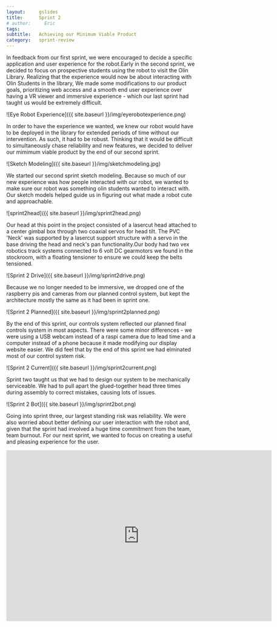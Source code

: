```yaml
---
layout:     gslides
title:      Sprint 2
# author:     Eric
tags: 		
subtitle:  	Achieving our Minimum Viable Product
category:   sprint-review
---
```

<!-- Start Writing Below in Markdown -->


In feedback from our first sprint, we were encouraged to decide a specific application and user experience for the robot.Early in the second sprint, we decided to focus on prospective students using the robot to visit the Olin Library. Realizing that the experience would now be about interacting with Olin Students in the library, We made some modifications to our product goals, prioritizing web access and a smooth end user experience over having a VR viewer and immersive experience - which our last sprint had taught us would be extremely difficult.

![Eye Robot Experience]({{ site.baseurl }}/img/eyerobotexperience.png)

In order to have the experience we wanted, we knew our robot would have to be deployed in the library for extended periods of time without our intervention. As such, it had to be robust. Thinking that it would be difficult to simultaneously chase reliability and new features, we decided to deliver our mimimum viable product by the end of our second sprint.

![Sketch Modeling]({{ site.baseurl }}/img/sketchmodeling.jpg)

We started our second sprint sketch modeling. Because so much of our new experience was how people interacted with our robot, we wanted to make sure our robot was something olin students wanted to interact with. Our sketch models helped guide us in figuring out what made a robot cute and approachable.

![sprint2head]({{ site.baseurl }}/img/sprint2head.png)


Our head at this point in the project consisted of a lasercut head attached to a center gimbal box through two coaxial servos for head tilt. The PVC 'Neck' was supported by a lasercut support structure with a servo in the base driving the head and neck's pan functionality.Our body had two vex robotics track systems connected to 6 volt DC gearmotors we found in the stockroom, with a floating tensioner to ensure we could keep the belts tensioned. 

![Sprint 2 Drive]({{ site.baseurl }}/img/sprint2drive.png)


Because we no longer needed to be immersive, we dropped one of the raspberry pis and cameras from our planned control system, but kept the architecture mostly the same as it had been in sprint one. 

![Sprint 2 Planned]({{ site.baseurl }}/img/sprint2planned.png)

By the end of this sprint, our controls system reflected our planned final controls system in most aspects. There were some minor differences - we were using a USB webcam instead of a raspi camera due to lead time and a computer instead of a phone because it made modifying our display website easier. We did feel that by the end of this sprint we had elminated most of our control system risk.

![Sprint 2 Current]({{ site.baseurl }}/img/sprint2current.png)

Sprint two taught us that we had to design our system to be mechanically serviceable. We had to pull apart the glued-together head three times during assembly to correct mistakes, causing lots of issues.

![Sprint 2 Bot]({{ site.baseurl }}/img/sprint2bot.png)


Going into sprint three, our largest standing risk was reliability. We were also worried about better defining our user interaction with the robot and, given that the sprint had involved a huge time commitment from the team, team burnout. For our next sprint, we wanted to focus on creating a useful and pleasing experience for the user.

<iframe style="margin-left: auto; margin-right: auto;" width="700" height="450" src="https://www.youtube.com/embed/7C74S48pjhA" frameborder="0" allowfullscreen></iframe>


<!-- [Link to Google](https://www.google.com) -->
<!-- ![Image embed]({{ site.baseurl }}/img/Logo_Fairy_Tail_right.png) -->
